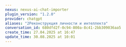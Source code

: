 ```yaml
---
nexus: nexus-ai-chat-importer
plugin_version: "1.2.0"
provider: chatgpt
aliases: "2Реконструкция личности и интеллекта"
conversation_id: 680dfd2f-0c94-800a-8c41-2bb309036aa5
create_time: 27.04.2025 at 16:47
update_time: 30.08.2025 at 10:01
---
```

